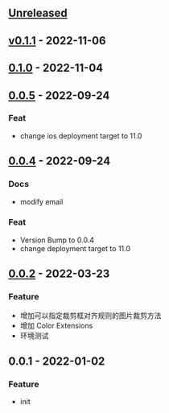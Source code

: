 <a name="unreleased"></a>
## [Unreleased]


<a name="v0.1.1"></a>
## [v0.1.1] - 2022-11-06

<a name="0.1.0"></a>
## [0.1.0] - 2022-11-04

<a name="0.0.5"></a>
## [0.0.5] - 2022-09-24
### Feat
- change ios deployment target to 11.0


<a name="0.0.4"></a>
## [0.0.4] - 2022-09-24
### Docs
- modify email

### Feat
- Version Bump to 0.0.4
- change deployment target to 11.0


<a name="0.0.2"></a>
## [0.0.2] - 2022-03-23
### Feature
- 增加可以指定裁剪框对齐规则的图片裁剪方法
- 增加 Color Extensions
- 环境测试


<a name="0.0.1"></a>
## 0.0.1 - 2022-01-02
### Feature
- init


[Unreleased]: https://github.com/Lguanghui/UIKitX/compare/v0.1.1...HEAD
[v0.1.1]: https://github.com/Lguanghui/UIKitX/compare/0.1.0...v0.1.1
[0.1.0]: https://github.com/Lguanghui/UIKitX/compare/0.0.5...0.1.0
[0.0.5]: https://github.com/Lguanghui/UIKitX/compare/0.0.4...0.0.5
[0.0.4]: https://github.com/Lguanghui/UIKitX/compare/0.0.2...0.0.4
[0.0.2]: https://github.com/Lguanghui/UIKitX/compare/0.0.1...0.0.2
